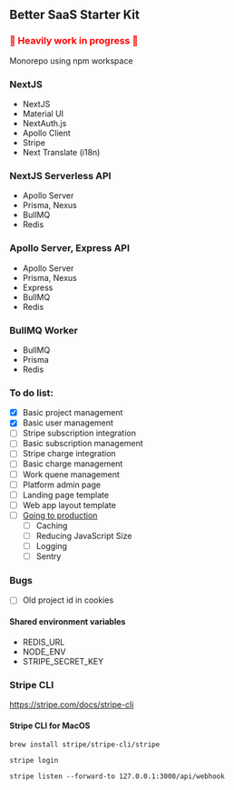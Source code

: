 ## Better SaaS Starter Kit

### <span style="color:red"> 🚧 Heavily work in progress 🚧</span>

Monorepo using npm workspace

### NextJS
- NextJS
- Material UI
- NextAuth.js
- Apollo Client
- Stripe
- Next Translate (i18n)
  
### NextJS Serverless API
- Apollo Server
- Prisma, Nexus
- BullMQ
- Redis

### Apollo Server, Express API
- Apollo Server
- Prisma, Nexus
- Express
- BullMQ
- Redis

### BullMQ Worker
- BullMQ
- Prisma
- Redis

### To do list:
 - [x] Basic project management
 - [x] Basic user management
 - [ ] Stripe subscription integration
 - [ ] Basic subscription management
 - [ ] Stripe charge integration
 - [ ] Basic charge management
 - [ ] Work quene management
 - [ ] Platform admin page
 - [ ] Landing page template
 - [ ] Web app layout template
 - [ ] [Going to production](https://nextjs.org/docs/going-to-production)
   - [ ] Caching
   - [ ] Reducing JavaScript Size
   - [ ] Logging
   - [ ] Sentry

### Bugs
  - [ ] Old project id in cookies

#### Shared environment variables
- REDIS_URL
- NODE_ENV
- STRIPE_SECRET_KEY

### Stripe CLI
https://stripe.com/docs/stripe-cli

#### Stripe CLI for MacOS

```brew install stripe/stripe-cli/stripe```

```stripe login```

```stripe listen --forward-to 127.0.0.1:3000/api/webhook```